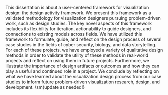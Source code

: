 <!-- 350 words or less -->

This dissertation is about a user-centered framework for visualization design: the design activity framework.
We present this framework as a validated methodology for visualization designers pursuing problem-driven work, such as design studies.
The key novel aspects of this framework includes its flexibility for iteration, actionability to guide designers, and connections to existing models across fields.
We have utilized this framework to formulate, guide, and reflect on the design process of several case studies in the fields of cyber security, biology, and data storytelling.
For each of these projects, we have employed a variety of qualitative design methods in order to validate the utility of these methods in real-world projects and reflect on using them in future projects.
Furthermore, we illustrate the importance of design artifacts or outcomes and how they can play a useful and continued role in a project.
We conclude by reflecting on what we have learned about the visualization design process from our case studies to inform future problem-driven visualization research, design, and development.
\sm{update as needed!}
